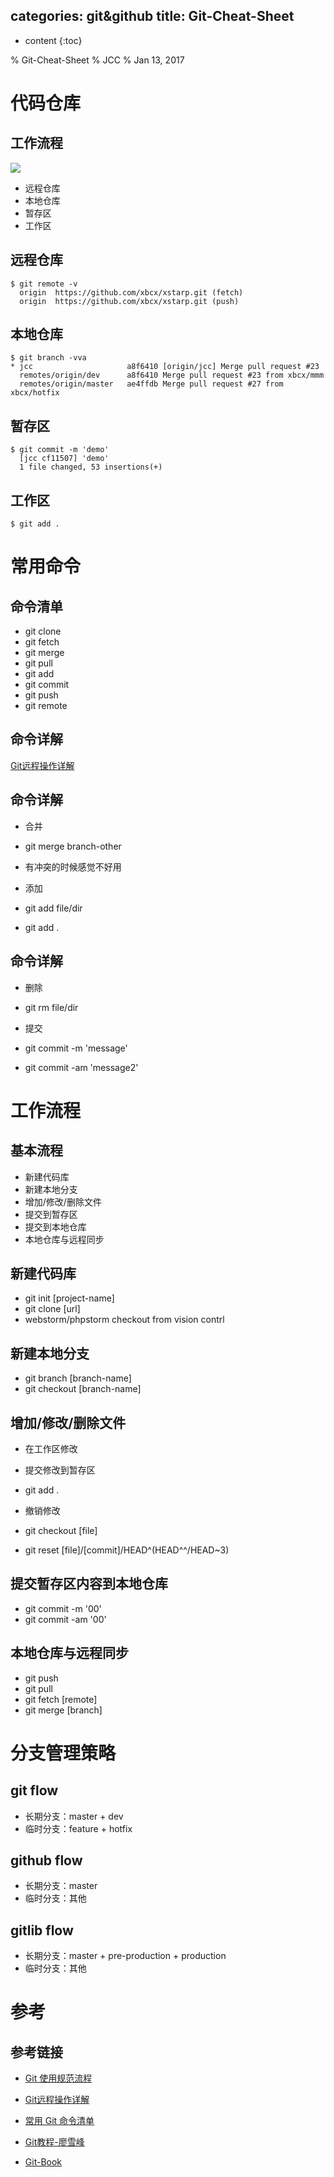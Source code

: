 categories: git&github
title: Git-Cheat-Sheet
---

* content
{:toc}

% Git-Cheat-Sheet
% JCC
% Jan 13, 2017

<!--more-->

# 代码仓库

## 工作流程

![](http://c163img.nos-eastchina1.126.net/bg2015120901.png)

- 远程仓库
- 本地仓库
- 暂存区
- 工作区

## 远程仓库

```
$ git remote -v
  origin  https://github.com/xbcx/xstarp.git (fetch)
  origin  https://github.com/xbcx/xstarp.git (push)
```

## 本地仓库

```
$ git branch -vva
* jcc                     a8f6410 [origin/jcc] Merge pull request #23
  remotes/origin/dev      a8f6410 Merge pull request #23 from xbcx/mmm
  remotes/origin/master   ae4ffdb Merge pull request #27 from xbcx/hotfix
```

## 暂存区

```
$ git commit -m 'demo'
  [jcc cf11507] 'demo'
  1 file changed, 53 insertions(+)
```

## 工作区

```
$ git add .
```


# 常用命令

## 命令清单

- git clone
- git fetch
- git merge
- git pull
- git add
- git commit
- git push
- git remote

## 命令详解

[Git远程操作详解](http://www.ruanyifeng.com/blog/2014/06/git_remote)

## 命令详解

- 合并
- git merge branch-other
- 有冲突的时候感觉不好用


- 添加
- git add file/dir
- git add .

## 命令详解

- 删除
- git rm file/dir

- 提交
- git commit -m 'message'
- git commit -am 'message2'


# 工作流程

## 基本流程

- 新建代码库
- 新建本地分支
- 增加/修改/删除文件
- 提交到暂存区
- 提交到本地仓库
- 本地仓库与远程同步

## 新建代码库

- git init [project-name]
- git clone [url]
- webstorm/phpstorm checkout from vision contrl


## 新建本地分支

- git branch [branch-name]
- git checkout [branch-name]

## 增加/修改/删除文件


- 在工作区修改
- 提交修改到暂存区
- git add .


- 撤销修改
- git checkout [file]
- git reset [file]/[commit]/HEAD^(HEAD^^/HEAD~3)


## 提交暂存区内容到本地仓库

- git commit -m '00'
- git commit -am '00'

## 本地仓库与远程同步

- git push
- git pull
- git fetch [remote]
- git merge [branch]


# 分支管理策略

## git flow

- 长期分支：master + dev
- 临时分支：feature + hotfix

## github flow

- 长期分支：master
- 临时分支：其他

## gitlib flow

- 长期分支：master + pre-production + production
- 临时分支：其他


# 参考

## 参考链接

- [Git 使用规范流程](http://www.ruanyifeng.com/blog/2015/08/git-use-process.html)

- [Git远程操作详解](http://www.ruanyifeng.com/blog/2014/06/git_remote)

- [常用 Git 命令清单](http://www.ruanyifeng.com/blog/2015/12/git-cheat-sheet.html)

- [Git教程-廖雪峰](http://www.liaoxuefeng.com/wiki/0013739516305929606dd18361248578c67b8067c8c017b000/00137621280731812dec22ecc9b44f4b2ca1c680f181a5b000)

- [Git-Book](https://git-scm.com/book/zh/v2)

